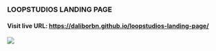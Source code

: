 ### LOOPSTUDIOS LANDING PAGE
#### Visit live URL: https://daliborbn.github.io/loopstudios-landing-page/
<a href="https://daliborbn.github.io/loopstudios-landing-page/"><img src="https://user-images.githubusercontent.com/109923493/211657883-56c3558c-4b69-40d1-bb4f-7cca19e0f217.jpg"></a>

